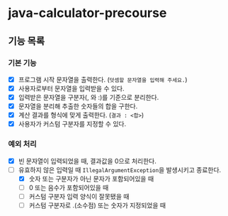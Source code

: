 # java-calculator-precourse

## 기능 목록

### 기본 기능

- [x] 프로그램 시작 문자열을 출력한다. (`덧셈할 문자열을 입력해 주세요.`)
- [x] 사용자로부터 문자열을 입력받을 수 있다.
- [x] 입력받은 문자열을 구분자(, 와 :)를 기준으로 분리한다.
- [x] 문자열을 분리해 추출한 숫자들의 합을 구한다.
- [x] 계산 결과를 형식에 맞게 출력한다. (`결과 : <합>`)
- [x] 사용자가 커스텀 구분자를 지정할 수 있다.

### 예외 처리

- [x] 빈 문자열이 입력되었을 때, 결과값을 0으로 처리한다.
- [ ] 유효하지 않은 입력일 때 `IllegalArgumentException`을 발생시키고 종료한다.
    - [x] 숫자 또는 구분자가 아닌 문자가 포함되어있을 때
    - [ ] 0 또는 음수가 포함되어있을 때
    - [ ] 커스텀 구분자 입력 양식이 잘못됐을 때
    - [ ] 커스텀 구분자로 .(소수점) 또는 숫자가 지정되었을 때
